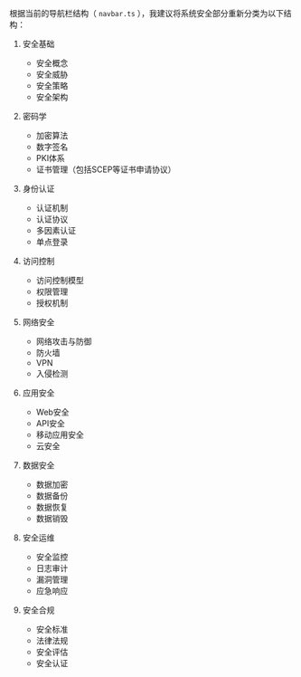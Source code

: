 根据当前的导航栏结构（ `navbar.ts` ），我建议将系统安全部分重新分类为以下结构：

1. 安全基础
   
   - 安全概念
   - 安全威胁
   - 安全策略
   - 安全架构
2. 密码学
   
   - 加密算法
   - 数字签名
   - PKI体系
   - 证书管理（包括SCEP等证书申请协议）
3. 身份认证
   
   - 认证机制
   - 认证协议
   - 多因素认证
   - 单点登录
4. 访问控制
   
   - 访问控制模型
   - 权限管理
   - 授权机制
5. 网络安全
   
   - 网络攻击与防御
   - 防火墙
   - VPN
   - 入侵检测
6. 应用安全
   
   - Web安全
   - API安全
   - 移动应用安全
   - 云安全
7. 数据安全
   
   - 数据加密
   - 数据备份
   - 数据恢复
   - 数据销毁
8. 安全运维
   
   - 安全监控
   - 日志审计
   - 漏洞管理
   - 应急响应
9. 安全合规
   
   - 安全标准
   - 法律法规
   - 安全评估
   - 安全认证